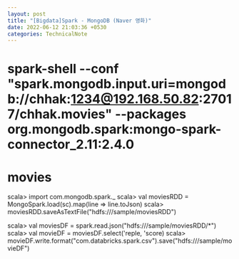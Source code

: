```yaml
---
layout: post
title: "[Bigdata]Spark - MongoDB (Naver 영화)"
date: 2022-06-12 21:03:36 +0530
categories: TechnicalNote
---
```


# spark-shell --conf "spark.mongodb.input.uri=mongodb://chhak:1234@192.168.50.82:27017/chhak.movies" --packages org.mongodb.spark:mongo-spark-connector_2.11:2.4.0
# movies
scala> import com.mongodb.spark._
scala> val moviesRDD = MongoSpark.load(sc).map(line => line.toJson)
scala> moviesRDD.saveAsTextFile("hdfs:///sample/moviesRDD")

scala> val moviesDF = spark.read.json("hdfs:///sample/moviesRDD/*")
scala> val movieDF = moviesDF.select('reple, 'score)
scala> movieDF.write.format("com.databricks.spark.csv").save("hdfs:///sample/movieDF")



